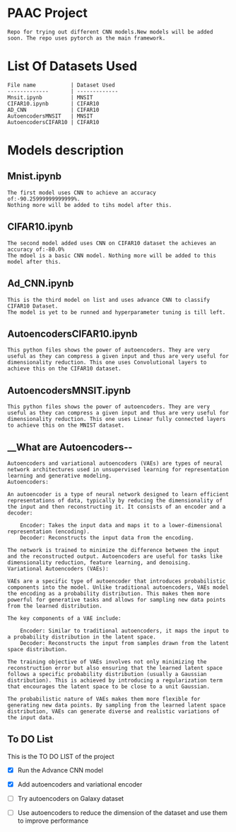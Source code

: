 # PAAC Project
    Repo for trying out different CNN models.New models will be added soon. The repo uses pytorch as the main framework.

# List Of Datasets Used

    File name           | Dataset Used
    -------------       | -------------
    Mnsit.ipynb         | MNSIT
    CIFAR10.ipynb       | CIFAR10
    AD_CNN              | CIFAR10
    AutoencodersMNSIT   | MNSIT
    AutoencodersCIFAR10 | CIFAR10

# __Models description__ #

## __Mnist.ipynb__ ##

    The first model uses CNN to achieve an accuracy of:-90.25999999999999%.
    Nothing more will be added to tihs model after this.

## __CIFAR10.ipynb__ ##

    The second model added uses CNN on CIFAR10 dataset the achieves an accuracy of:-80.0%
    The mdoel is a basic CNN model. Nothing more will be added to this model after this.

## __Ad_CNN.ipynb__ ##

    This is the third model on list and uses advance CNN to classify CIFAR10 Dataset.
    The model is yet to be runned and hyperparameter tuning is till left.

##  __AutoencodersCIFAR10.ipynb__ ##

    This python files shows the power of autoencoders. They are very useful as they can compress a given input and thus are very useful for dimensionality reduction. This one uses Convolutional layers to achieve this on the CIFAR10 dataset.
##  __AutoencodersMNSIT.ipynb__ ##

    This python files shows the power of autoencoders. They are very useful as they can compress a given input and thus are very useful for dimensionality reduction. This one uses Linear fully connected layers to achieve this on the MNIST dataset.
## __What are Autoencoders-- ##
    Autoencoders and variational autoencoders (VAEs) are types of neural network architectures used in unsupervised learning for representation learning and generative modeling.
    Autoencoders:

    An autoencoder is a type of neural network designed to learn efficient representations of data, typically by reducing the dimensionality of the input and then reconstructing it. It consists of an encoder and a decoder:

        Encoder: Takes the input data and maps it to a lower-dimensional representation (encoding).
        Decoder: Reconstructs the input data from the encoding.

    The network is trained to minimize the difference between the input and the reconstructed output. Autoencoders are useful for tasks like dimensionality reduction, feature learning, and denoising.
    Variational Autoencoders (VAEs):

    VAEs are a specific type of autoencoder that introduces probabilistic components into the model. Unlike traditional autoencoders, VAEs model the encoding as a probability distribution. This makes them more powerful for generative tasks and allows for sampling new data points from the learned distribution.

    The key components of a VAE include:

        Encoder: Similar to traditional autoencoders, it maps the input to a probability distribution in the latent space.
        Decoder: Reconstructs the input from samples drawn from the latent space distribution.

    The training objective of VAEs involves not only minimizing the reconstruction error but also ensuring that the learned latent space follows a specific probability distribution (usually a Gaussian distribution). This is achieved by introducing a regularization term that encourages the latent space to be close to a unit Gaussian.
    
    The probabilistic nature of VAEs makes them more flexible for 
    generating new data points. By sampling from the learned latent space distribution, VAEs can generate diverse and realistic variations of the input data.
## __To DO List__ ##

This is the TO DO LIST of the project

-[X] Run the Advance CNN model 

-[X] Add autoencoders and variational encoder 

-[ ]  Try autoencoders on Galaxy dataset

-[ ] Use autoencoders to reduce the dimension of the dataset and use them to improve performance